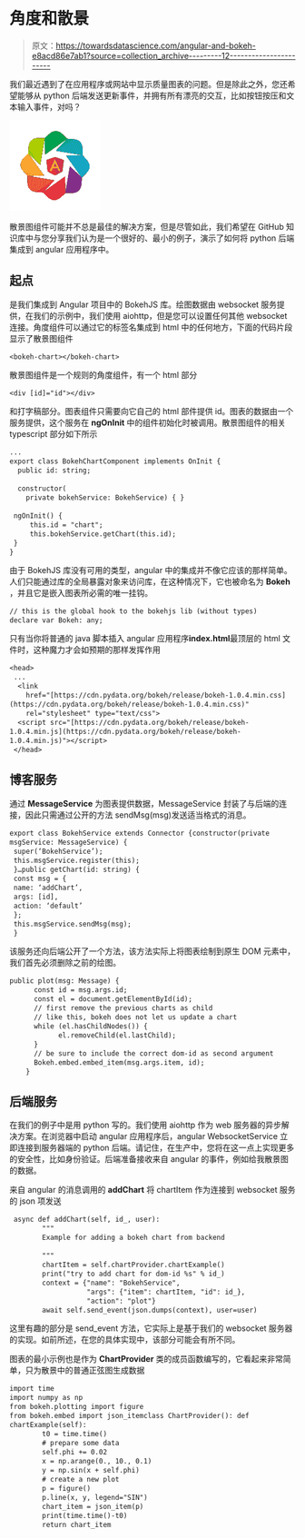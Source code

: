 # 角度和散景

> 原文：<https://towardsdatascience.com/angular-and-bokeh-e8acd86e7ab1?source=collection_archive---------12----------------------->

我们最近遇到了在应用程序或网站中显示质量图表的问题。但是除此之外，您还希望能够从 python 后端发送更新事件，并拥有所有漂亮的交互，比如按钮按压和文本输入事件，对吗？

![](img/472c4179d21299e3263712d7f6ca15d1.png)

散景图组件可能并不总是最佳的解决方案，但是尽管如此，我们希望在 GitHub 知识库中与您分享我们认为是一个很好的、最小的例子，演示了如何将 python 后端集成到 angular 应用程序中。

## 起点

是我们集成到 Angular 项目中的 BokehJS 库。绘图数据由 websocket 服务提供，在我们的示例中，我们使用 aiohttp，但是您可以设置任何其他 websocket 连接。角度组件可以通过它的标签名集成到 html 中的任何地方，下面的代码片段显示了散景图组件

```
<bokeh-chart></bokeh-chart>
```

散景图组件是一个规则的角度组件，有一个 html 部分

```
<div [id]="id"></div>
```

和打字稿部分。图表组件只需要向它自己的 html 部件提供 id。图表的数据由一个服务提供，这个服务在 **ngOnInit** 中的组件初始化时被调用。散景图组件的相关 typescript 部分如下所示

```
...
export class BokehChartComponent implements OnInit {
  public id: string;

  constructor(
    private bokehService: BokehService) { }

 ngOnInit() {
     this.id = "chart";
     this.bokehService.getChart(this.id);
 }
}
```

由于 BokehJS 库没有可用的类型，angular 中的集成并不像它应该的那样简单。人们只能通过库的全局暴露对象来访问库，在这种情况下，它也被命名为 **Bokeh** ，并且它是嵌入图表所必需的唯一挂钩。

```
// this is the global hook to the bokehjs lib (without types)
declare var Bokeh: any;
```

只有当你将普通的 java 脚本插入 angular 应用程序**index.html**最顶层的 html 文件时，这种魔力才会如预期的那样发挥作用

```
<head>
 ...
  <link
    href="[https://cdn.pydata.org/bokeh/release/bokeh-1.0.4.min.css](https://cdn.pydata.org/bokeh/release/bokeh-1.0.4.min.css)"
    rel="stylesheet" type="text/css">
  <script src="[https://cdn.pydata.org/bokeh/release/bokeh-1.0.4.min.js](https://cdn.pydata.org/bokeh/release/bokeh-1.0.4.min.js)"></script>
 </head>
```

## 博客服务

通过 **MessageService** 为图表提供数据，MessageService 封装了与后端的连接，因此只需通过公开的方法 sendMsg(msg)发送适当格式的消息。

```
export class BokehService extends Connector {constructor(private msgService: MessageService) {
 super(‘BokehService’);
 this.msgService.register(this);
 }…public getChart(id: string) {
 const msg = {
 name: ‘addChart’,
 args: [id],
 action: ‘default’
 };
 this.msgService.sendMsg(msg);
 }
```

该服务还向后端公开了一个方法，该方法实际上将图表绘制到原生 DOM 元素中，我们首先必须删除之前的绘图。

```
public plot(msg: Message) {
      const id = msg.args.id;
      const el = document.getElementById(id);
      // first remove the previous charts as child
      // like this, bokeh does not let us update a chart
      while (el.hasChildNodes()) {
            el.removeChild(el.lastChild);
      }
      // be sure to include the correct dom-id as second argument
      Bokeh.embed.embed_item(msg.args.item, id);
    }
```

## 后端服务

在我们的例子中是用 python 写的。我们使用 aiohttp 作为 web 服务器的异步解决方案。在浏览器中启动 angular 应用程序后，angular WebsocketService 立即连接到服务器端的 python 后端。请记住，在生产中，您将在这一点上实现更多的安全性，比如身份验证。后端准备接收来自 angular 的事件，例如给我散景图的数据。

来自 angular 的消息调用的 **addChart** 将 chartItem 作为连接到 websocket 服务的 json 项发送

```
 async def addChart(self, id_, user):
        """
        Example for adding a bokeh chart from backend

        """
        chartItem = self.chartProvider.chartExample()
        print("try to add chart for dom-id %s" % id_)
        context = {"name": "BokehService",
                   "args": {"item": chartItem, "id": id_},
                   "action": "plot"}
        await self.send_event(json.dumps(context), user=user)
```

这里有趣的部分是 send_event 方法，它实际上是基于我们的 websocket 服务器的实现。如前所述，在您的具体实现中，该部分可能会有所不同。

图表的最小示例也是作为 **ChartProvider** 类的成员函数编写的，它看起来非常简单，只为散景中的普通正弦图生成数据

```
import time
import numpy as np
from bokeh.plotting import figure
from bokeh.embed import json_itemclass ChartProvider(): def chartExample(self):
        t0 = time.time()
        # prepare some data
        self.phi += 0.02
        x = np.arange(0., 10., 0.1)
        y = np.sin(x + self.phi)
        # create a new plot
        p = figure()
        p.line(x, y, legend="SIN")
        chart_item = json_item(p)
        print(time.time()-t0)
        return chart_item
```